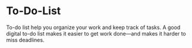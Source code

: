 # To-Do-List
To-do list help you organize your work and keep track of tasks. A good digital to-do list makes it easier to get work done—and makes it harder to miss deadlines.

